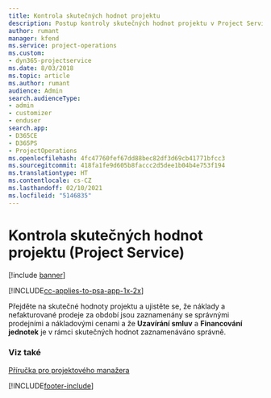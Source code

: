 ```yaml
---
title: Kontrola skutečných hodnot projektu
description: Postup kontroly skutečných hodnot projektu v Project Service
author: rumant
manager: kfend
ms.service: project-operations
ms.custom:
- dyn365-projectservice
ms.date: 8/03/2018
ms.topic: article
ms.author: rumant
audience: Admin
search.audienceType:
- admin
- customizer
- enduser
search.app:
- D365CE
- D365PS
- ProjectOperations
ms.openlocfilehash: 4fc47760fef67dd88bec82df3d69cb41771bfcc3
ms.sourcegitcommit: 418fa1fe9d605b8faccc2d5dee1b04b4e753f194
ms.translationtype: HT
ms.contentlocale: cs-CZ
ms.lasthandoff: 02/10/2021
ms.locfileid: "5146835"
---
```

# <a name="review-project-actuals-project-service"></a>Kontrola skutečných hodnot projektu (Project Service)

[!include [banner](../includes/psa-now-project-operations.md)]

[!INCLUDE[cc-applies-to-psa-app-1x-2x](../includes/cc-applies-to-psa-app-1x-2x.md)]

Přejděte na skutečné hodnoty projektu a ujistěte se, že náklady a nefakturované prodeje za období jsou zaznamenány se správnými prodejními a nákladovými cenami a že **Uzavírání smluv** a **Financování jednotek** je v rámci skutečných hodnot zaznamenáváno správně.  
  
### <a name="see-also"></a>Viz také  
 [Příručka pro projektového manažera](../psa/project-manager-guide.md)


[!INCLUDE[footer-include](../includes/footer-banner.md)]